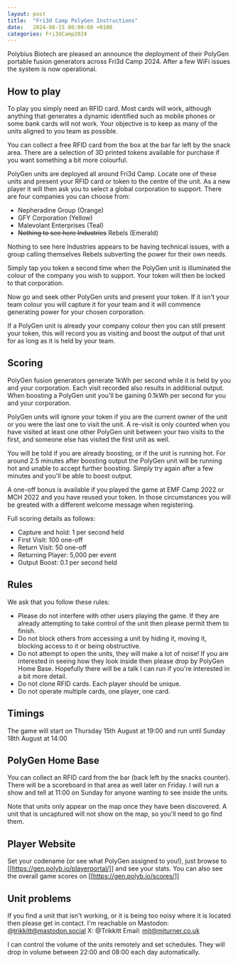 ```yaml
---
layout: post
title:  "Fri3d Camp PolyGen Instructions"
date:   2024-08-15 00:00:00 +0100
categories: Fri3dCamp2024
---
```


Polybius Biotech are pleased an announce the deployment of their PolyGen portable fusion generators across Fri3d Camp 2024. After a few WiFi issues the system is now operational.


## How to play
To play you simply need an RFID card. Most cards will work, although anything that generates a dynamic identified such as mobile phones or some bank cards will not work.  Your objective is to keep as many of the units aligned to you team as possible.

You can collect a free RFID card from the box at the bar far left by the snack area.  There are a selection of 3D printed tokens available for purchase if you want something a bit more colourful.  

PolyGen units are deployed all around Fri3d Camp.  Locate one of these units and present your RFID card or token to the centre of the unit. As a new player it will then ask you to select a global corporation to support.
There are four companies you can choose from:
- Nepheradine Group (Orange)
- GFY Corporation (Yellow)
- Malevolant Enterprises (Teal)
- ~~Nothing to see here Industries~~ Rebels (Emerald)

Nothing to see here Industries appears to be having technical issues, with a group calling themselves Rebels subverting the power for their own needs.

Simply tap you token a second time when the PolyGen unit is illuminated the colour of the company you wish to support.  Your token will then be locked to that corporation.  

Now go and seek other PolyGen units and present your token.  If it isn't your team colour you will capture it for your team and it will commence generating power for your chosen corporation.

If a PolyGen unit is already your company colour then you can still present your token, this will record you as visiting and boost the output of that unit for as long as it is held by your team.

## Scoring
PolyGen fusion generators generate 1kWh per second while it is held by you and your corporation.  Each visit recorded also results in additional output.  When boosting a PolyGen unit you'll be gaining 0.1kWh per second for you and your corporation.

PolyGen units will ignore your token if you are the current owner of the unit or you were the last one to visit the unit. A re-visit is only counted when you have visited at least one other PolyGen unit between your two visits to the first, and someone else has visited the first unit as well.

You will be told if you are already boosting, or if the unit is running hot.  For around 2.5 minutes after boosting output the PolyGen unit will be running hot and unable to accept further boosting.  Simply try again after a few minutes and you'll be able to boost output.

A one-off bonus is available if you played the game at EMF Camp 2022 or MCH 2022 and you have reused your token.  In those circumstances you will be greated with a different welcome message when registering.

Full scoring details as follows:
- Capture and hold: 1 per second held
- First Visit: 100 one-off
- Return Visit: 50 one-off
- Returning Player: 5,000 per event
- Output Boost: 0.1 per second held

## Rules
We ask that you follow these rules:
  - Please do not interfere with other users playing the game.  If they are already attempting to take control of the unit then please permit them to finish.
  - Do not block others from accessing a unit by hiding it, moving it, blocking access to it or being obstructive.
  - Do not attempt to open the units, they will make a lot of noise!  If you are interested in seeing how they look inside then please drop by PolyGen Home Base.  Hopefully there will be a talk I can run if you're interested in a bit more detail.
  - Do not clone RFID cards.  Each player should be unique.
  - Do not operate multiple cards, one player, one card.

## Timings
The game will start on Thursday 15th August at 19:00 and run until Sunday 18th August at 14:00

## PolyGen Home Base
You can collect an RFID card from the bar (back left by the snacks counter).  There will be a scoreboard in that area as well later on Friday.  I will run a show and tell at 11:00 on Sunday for anyone wanting to see inside the units.

Note that units only appear on the map once they have been discovered.  A unit that is uncaptured will not show on the map, so you'll need to go find them.

## Player Website
Set your codename (or see what PolyGen assigned to you!), just browse to [[https://gen.polyb.io/playerportal/]] and see your stats.   You can also see the overall game scores on [[https://gen.polyb.io/scores/]]

## Unit problems
If you find a unit that isn't working, or it is being too noisy where it is located then please get in contact.  I'm reachable on 
Mastodon: @trikkitt@mastodon.social
X: @Trikkitt
Email: mjt@mjturner.co.uk

I can control the volume of the units remotely and set schedules.  They will drop in volume between 22:00 and 08:00 each day automatically.

